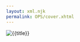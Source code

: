 ```yaml
---
layout: xml.njk
permalink: OPS/cover.xhtml
---
```


<img src="{{cover}}" 
    alt="{{title}}"
    title="{{title}}"/> 
